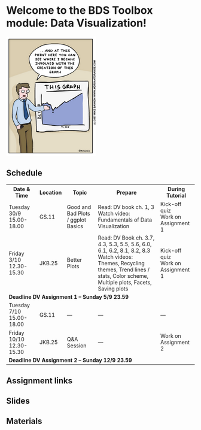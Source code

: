 # Welcome to the BDS Toolbox module: Data Visualization!
![Better Plot](images/cartoon-1.png)

## Schedule 

<table>
<tr>
<th>Date & Time</th>
<th>Location</th>
<th>Topic</th>
<th>Prepare</th>
<th>During Tutorial</th>
</tr>
<tr>
<td>Tuesday 30/9 15.00-18.00</td>
<td>GS.11</td>
<td>Good and Bad Plots / ggplot Basics</td>
<td>Read: DV book ch. 1, 3<br>Watch video: Fundamentals of Data Visualization</td>
<td>Kick-off quiz<br>Work on Assignment 1</td>
</tr>
<tr>
<td>Friday 3/10 12.30-15.30</td>
<td>JKB.25</td>
<td>Better Plots</td>
<td>Read: DV Book ch. 3.7, 4.3, 5.3, 5.5, 5.6, 6.0, 6.1, 6.2, 8.1, 8.2, 8.3<br>Watch videos: Themes, Recycling themes, Trend lines / stats, Color scheme, Multiple plots, Facets, Saving plots</td>
<td>Kick-off quiz<br>Work on Assignment 1</td>
</tr>
<tr>
<td colspan="5"><strong>Deadline DV Assignment 1 – Sunday 5/9 23.59</strong></td>
</tr>
<tr>
<td>Tuesday 7/10 15.00-18.00</td>
<td>GS.11</td>
<td>—</td>
<td>—</td>
<td>—</td>
</tr>
<tr>
<td>Friday 10/10 12.30-15.30</td>
<td>JKB.25</td>
<td>Q&A Session</td>
<td>—</td>
<td>Work on Assignment 2</td>
</tr>
<tr>
<td colspan="5"><strong>Deadline DV Assignment 2 – Sunday 12/9 23.59</strong></td>
</tr>
</table>

## Assignment links
## Slides
[](https://ann1ejohansson.github.io/bds-toolbox-2025/)
## Materials

